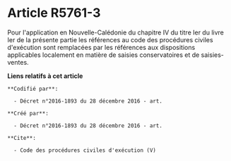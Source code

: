 # Article R5761-3

Pour l'application en Nouvelle-Calédonie du chapitre IV du titre Ier du livre Ier de la présente partie les références au
code des procédures civiles d'exécution sont remplacées par les références aux dispositions applicables localement en matière
de saisies conservatoires et de saisies-ventes.

**Liens relatifs à cet article**

	**Codifié par**:

	  - Décret n°2016-1893 du 28 décembre 2016 - art.

	**Créé par**:

	  - Décret n°2016-1893 du 28 décembre 2016 - art.

	**Cite**:

	  - Code des procédures civiles d'exécution (V)
